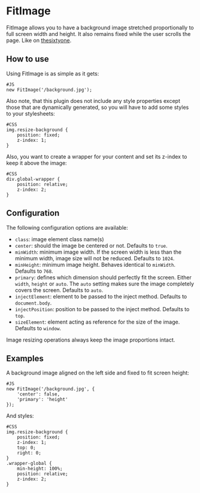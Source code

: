 FitImage
===========

FitImage allows you to have a background image stretched proportionally to full
screen width and height. It also remains fixed while the user scrolls the page.
Like on [thesixtyone](http://thesixtyone.com/).

How to use
----------

Using FitImage is as simple as it gets:

    #JS
    new FitImage('/background.jpg');

Also note, that this plugin does not include any style properties except those
that are dynamically generated, so you will have to add some styles to your
stylesheets:

    #CSS
    img.resize-background {
        position: fixed;
        z-index: 1;
    }

Also, you want to create a wrapper for your content and set its z-index to keep
it above the image:

    #CSS
    div.global-wrapper {
        position: relative;
        z-index: 2;
    }

Configuration
-------------

The following configuration options are available:

* `class`: image element class name(s)
* `center`: should the image be centered or not. Defaults to `true`.
* `minWidth`: minimum image width. If the screen width is less than the minimum width, image size will not be reduced. Defaults to `1024`.
* `minHeight`: minimum image height. Behaves identical to `minWidth`. Defaults to `768`.
* `primary`: defines which dimension should perfectly fit the screen. Either `width`, `height` or `auto`. The `auto` setting makes sure the image completely covers the screen. Defaults to `auto`.
* `injectElement`: element to be passed to the inject method. Defaults to `document.body`.
* `injectPosition`: position to be passed to the inject method. Defaults to `top`.
* `sizeElement`: element acting as reference for the size of the image. Defaults to `window`.

Image resizing operations always keep the image proportions intact.

Examples
--------

A background image aligned on the left side and fixed to fit screen height:

    #JS
    new FitImage('/background.jpg', {
        'center': false,
        'primary': 'height'
    });

And styles:

    #CSS
    img.resize-background {
        position: fixed;
        z-index: 1;
        top: 0;
        right: 0;
    }
    .wrapper-global {
        min-height: 100%;
        position: relative;
        z-index: 2;
    }
